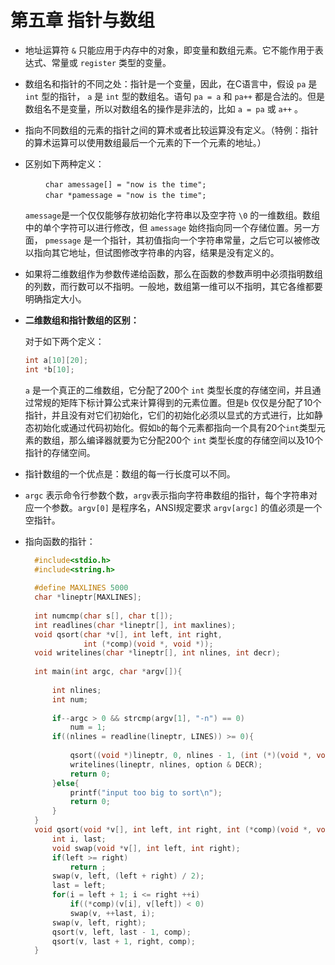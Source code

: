 # 第五章 指针与数组  

- 地址运算符 `&` 只能应用于内存中的对象，即变量和数组元素。它不能作用于表达式、常量或 `register` 类型的变量。  

- 数组名和指针的不同之处：指针是一个变量，因此，在C语言中，假设 `pa` 是 `int` 型的指针， `a` 是 `int` 型的数组名。语句 `pa = a` 和 `pa++` 都是合法的。但是数组名不是变量，所以对数组名的操作是非法的，比如 `a = pa` 或 `a++` 。  

- 指向不同数组的元素的指针之间的算术或者比较运算没有定义。（特例：指针的算术运算可以使用数组最后一个元素的下一个元素的地址。）  

- 区别如下两种定义：  
  
  &emsp;&emsp; `char amessage[] = "now is the time";`  
  &emsp;&emsp; `char *pamessage = "now is the time";`  

  `amessage`是一个仅仅能够存放初始化字符串以及空字符 `\0` 的一维数组。数组中的单个字符可以进行修改，但 `amessage` 始终指向同一个存储位置。另一方面， `pmessage` 是一个指针，其初值指向一个字符串常量，之后它可以被修改以指向其它地址，但试图修改字符串的内容，结果是没有定义的。  

- 如果将二维数组作为参数传递给函数，那么在函数的参数声明中必须指明数组的列数，而行数可以不指明。一般地，数组第一维可以不指明，其它各维都要明确指定大小。  

- **二维数组和指针数组的区别：**  
  
  对于如下两个定义：  
  ``` C
  int a[10][20];
  int *b[10];
  ```  
  `a` 是一个真正的二维数组，它分配了200个 `int` 类型长度的存储空间，并且通过常规的矩阵下标计算公式来计算得到的元素位置。但是`b` 仅仅是分配了10个指针，并且没有对它们初始化，它们的初始化必须以显式的方式进行，比如静态初始化或通过代码初始化。假如`b`的每个元素都指向一个具有20个`int`类型元素的数组，那么编译器就要为它分配200个 `int` 类型长度的存储空间以及10个指针的存储空间。  

- 指针数组的一个优点是：数组的每一行长度可以不同。  

- `argc` 表示命令行参数个数，`argv`表示指向字符串数组的指针，每个字符串对应一个参数。`argv[0]` 是程序名，ANSI规定要求 `argv[argc]` 的值必须是一个空指针。  

- 指向函数的指针：

  ``` C
    #include<stdio.h>
    #include<string.h>
    
    #define MAXLINES 5000
    char *lineptr[MAXLINES];
    
    int numcmp(char s[], char t[]);
    int readlines(char *lineptr[], int maxlines);
    void qsort(char *v[], int left, int right,
               int (*comp)(void *, void *));
    void writelines(char *lineptr[], int nlines, int decr);
    
    int main(int argc, char *argv[]){
    
        int nlines;
        int num;
    
        if--argc > 0 && strcmp(argv[1], "-n") == 0)
            num = 1;
        if((nlines = readline(lineptr, LINES)) >= 0){
    
            qsort((void *)lineptr, 0, nlines - 1, (int (*)(void *, void *))(num ? numcmp : strcmp));
            writelines(lineptr, nlines, option & DECR);
            return 0;
        }else{
            printf("input too big to sort\n");
            return 0;
        }
    }
    void qsort(void *v[], int left, int right, int (*comp)(void *, void *)){
        int i, last;
        void swap(void *v[], int left, int right);
        if(left >= right)
            return ;
        swap(v, left, (left + right) / 2);
        last = left;
        for(i = left + 1; i <= right ++i)
            if((*comp)(v[i], v[left]) < 0)
            swap(v, ++last, i);
        swap(v, left, right);
        qsort(v, left, last - 1, comp);
        qsort(v, last + 1, right, comp);
    }
  ```  
